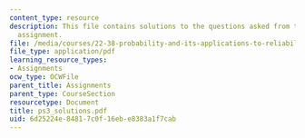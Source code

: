```yaml
---
content_type: resource
description: This file contains solutions to the questions asked from the reading
  assignment.
file: /media/courses/22-38-probability-and-its-applications-to-reliability-quality-control-and-risk-assessment-fall-2005/6d25224e84817c0f16ebe8383a1f7cab_ps3_solutions.pdf
file_type: application/pdf
learning_resource_types:
- Assignments
ocw_type: OCWFile
parent_title: Assignments
parent_type: CourseSection
resourcetype: Document
title: ps3_solutions.pdf
uid: 6d25224e-8481-7c0f-16eb-e8383a1f7cab
---
```

